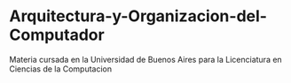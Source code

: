 # Arquitectura-y-Organizacion-del-Computador
Materia cursada en la Universidad de Buenos Aires para la Licenciatura en Ciencias de la Computacion
